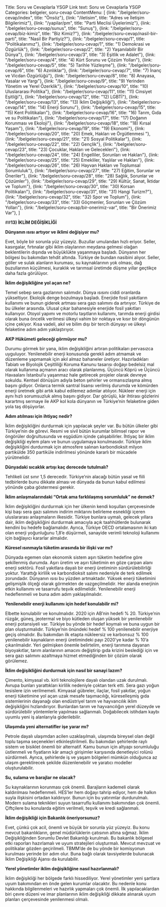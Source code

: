 Title: Soru ve Cevaplarla YSGP
Link text: Soru ve Cevaplarla YSGP
Categories: belgeler, soru-cevap
ContentMenu: [
  {link: "/belgeler/soru-cevap/index", title: "Önsöz"},
  {link: "/iletisim", title: "Adres ve İletişim Bilgilerimiz"},
  {link: "/yapilar/pm", title: "Parti Meclisi Üyelerimiz"},
  {link: "/belgeler/soru-cevap/sunus", title: "Sunuş"},
  {link: "/belgeler/soru-cevap/biz-kimiz", title: "Biz Kimiz?"},
  {link: "/belgeler/soru-cevap/nasil-bir-parti", title: "Nasil Bir Partiyiz?"},
  {link: "/belgeler/soru-cevap/1", title: "Politikalarımız"},
  {link: "/belgeler/soru-cevap/1", title: "1) Demokrasi ve Özgürlük"},
  {link: "/belgeler/soru-cevap/2", title: "2) Yaşanılabilir Bir Dünya"},
  {link: "/belgeler/soru-cevap/3", title: "3) Eşitlik ve Adalet"},
  {link: "/belgeler/soru-cevap/4", title: "4) Kürt Sorunu ve Çözüm Yolları"},
  {link: "/belgeler/soru-cevap/5", title: "5) Tarihle Yüzleşme"},
  {link: "/belgeler/soru-cevap/6", title: "6) Azınlıklar"},
  {link: "/belgeler/soru-cevap/7", title: "7) İnanç ve Vicdan Özgürlüğü"},
  {link: "/belgeler/soru-cevap/8", title: "8) Anayasa, Yasalar ve Yargı"},
  {link: "/belgeler/soru-cevap/9", title: "9) Yerinden Yönetim ve Yerel Özerklik"},
  {link: "/belgeler/soru-cevap/10", title: "10) Uluslararası Politika"},
  {link: "/belgeler/soru-cevap/11", title: "11) Cinsiyet Eşitliği"},
  {link: "/belgeler/soru-cevap/12", title: "12) LGBTİ"},
  {link: "/belgeler/soru-cevap/13", title: "13) İklim Değişikliği"},
  {link: "/belgeler/soru-cevap/14", title: "14) Enerji Sorunu"},
  {link: "/belgeler/soru-cevap/15", title: "15) Kent Politikaları"},
  {link: "/belgeler/soru-cevap/16", title: "16) Tarım, Gıda ve su Politikaları"},
  {link: "/belgeler/soru-cevap/17", title: "17) Doğanın Korunması ve Ekoloji"},
  {link: "/belgeler/soru-cevap/18", title: "18) Kırsal Yaşam"},
  {link: "/belgeler/soru-cevap/19", title: "19) Ekonomi"},
  {link: "/belgeler/soru-cevap/20", title: "20) Emek, Hakları ve Örgütlenmesi
"},
  {link: "/belgeler/soru-cevap/21", title: "21) Sosyal Politikalar"},
  {link: "/belgeler/soru-cevap/22", title: "22) Gençlik"},
  {link: "/belgeler/soru-cevap/23", title: "23) Çocuklar, Hakları ve Gelecekleri"},
  {link: "/belgeler/soru-cevap/24", title: "24) Engelliler, Sorunları ve Hakları"},
  {link: "/belgeler/soru-cevap/25", title: "25) Emekliler, Yaşlılar ve Hakları"},
  {link: "/belgeler/soru-cevap/26", title: "26) Hayvan Hakları ve Toplumsal Sorumluluk"},
  {link: "/belgeler/soru-cevap/27", title: "27) Eğitim, Sorunlar ve Öneriler"},
  {link: "/belgeler/soru-cevap/28", title: "28) Sağlık, Sorunlar ve Çözümler"},
  {link: "/belgeler/soru-cevap/29", title: "29) Kültür, Sanat, İktidar ve Toplum"},
  {link: "/belgeler/soru-cevap/30", title: "30) Korsan Politikaları"},
  {link: "/belgeler/soru-cevap/31", title: "31) Hangi Turizm?"},
  {link: "/belgeler/soru-cevap/32", title: "32) Spor ve Toplum"},
  {link: "/belgeler/soru-cevap/33", title: "33) Göçmenler, Sorunları ve Çözüm Yolları"},
  {link: "/belgeler/soru-cevap/bir-onerimiz-var", title: "Bir Önerimiz Var"},
  ]


##**13) İKLİM DEĞİŞİKLİĞİ**

**Dünyanın ısısı artıyor ve iklimi değişiyor mu?**

Evet, böyle bir sorunla yüz yüzeyiz. Buzullar umulandan hızlı eriyor. Seller, kasırgalar, fırtınalar gibi iklim olaylarının meydana gelmesi olağan beklentilerin dışında ve büyüklükte yaşanmaya başladı. Dünyanın her bölgesi bu bakımdan tehdit altında. Türkiye de bundan nasibini alıyor. Seller, göller ve sulak alanların kuruması, su kaynaklarının yok olması, dağ buzullarının küçülmesi, kuraklık ve tarımsal üretimde düşme yıllar geçtikçe daha fazla görülüyor.

**İklim değişikliğine yol açan ne?**

Temel sebep sera gazlarının salımıdır. Dünya ısısını ciddi oranlarda yükseltiyor. Ekolojik denge bozulmaya başladı. Enerjide fosil yakıtların kullanımı ve bunun giderek artması sera gazı salımını da artırıyor. Türkiye de bu ülkeler arasında. Ulusal çıkar bahanesiyle enerjide fosil yakıtları kullanıyor. Otoyol yapımı ve motorlu taşıtların kullanımı, tarımda enerji girdisi olarak buna öncelik verilmesi ülkeyi vahim bir noktaya ve kısır bir döngünün içine çekiyor. Kısa vadeli, akıl ve bilim dışı bir tercih dünyayı ve ülkeyi felaketine adım adım yaklaştırıyor. 

**AKP Hükümeti geleceği görmüyor mu?**
 
Durumu görmek bir yana, iklim değişikliğini artıran politikaları pervasızca uyguluyor. Yenilenebilir enerji konusunda gerekli adım atmamak ve düzenleme yapmamak için akıl almaz bahaneler üretiyor. Hazırladıkları Tabiatı ve Biyolojik Çeşitliliği Koruma Kanunu tasarısı doğayı bedelsiz mal olarak kullanıma açmanın aracı olarak planlanmış. Üçüncü Köprü ve Üçüncü Havaalanı İstanbul’u yaşanmaz hale getirecek projeler olarak devreye sokuldu. Kentsel dönüşüm adıyla beton şehirler ve ormansızlaşma almış başını gidiyor. Onlarca termik santral lisansı verilmiş durumda ve kömürden enerji üretmek gibi artık kabul edilemez adımlar atılıyor. Nükleer enerji için aynı hızlı sorumsuzluk almış başını gidiyor. Dar görüşlü, kâr ihtirası gözlerini karartmış sermaye ile AKP kol kola dünyanın ve Türkiye’nin felaketine giden yola taş döşüyorlar. 

**Adım atılması için ihtiyaç nedir?**

İklim değişikliğini durdurmak için yapılacak şeyler var. Bu bütün ülkeler gibi Türkiye’nin de görevi. Resmi ve sivil bütün kurumlar bilimsel rapor ve öngörüler doğrultusunda ve eşgüdüm içinde çalışabilirler. İhtiyaç bir iklim değişikliği eylem planı ve bunun uygulamaya konulmasıdır.  Türkiye iklim değişikliğini durdurmak için atmosfere salınan karbondioksit milyon partikülde 350 partiküle indirilmesi yönünde kararlı bir mücadele yürütmelidir.

**Dünyadaki sıcaklık artışı kaç derecede tutulmalı?**

Tehlikeli üst sınır 1,5 derecedir. Türkiye’nin alacağı bütün yasal ve fiili tedbirlerde bunu dikkate alması ve dünyada da bunun kabul edilmesi yönünde çaba göstermesi gerekir.

**İklim anlaşmalarındaki “Ortak ama farklılaşmış sorumluluk” ne demek?**

İklim değişikliğini durdurmak için her ülkenin kendi koşulları çerçevesinde kişi başı sera gazı salımını indirim miktarını belirleme esnekliği içeren uluslararası anlaşmaların ilkesidir. Türkiye bunlara uymalı, gelecek yıllara dair, iklim değişikliğini durdurmak amacıyla açık taahhütlerde bulunarak kendini bu hedefe bağlamalıdır. Ayrıca, Türkiye OECD ortalamasının iki katı olan enerji yoğunluğunu 1,8’e düşürmeli, sanayide verimli teknoloji kullanımı için bağlayıcı kararlar almalıdır.

**Küresel ısınmayla tüketim arasında bir ilişki var mı?**
 
Dünyada egemen olan ekonomik sistem aşırı tüketim hedefine göre şekillenmiş durumda. Aşırı üretim ve aşırı tüketimin en göze çarpan alanı enerji sektörü. Fosil yakıtlara dayalı bir enerji üretiminin sürdürülebilirliği yoktur. Yarattığı kirlilik ve karbondioksit salımı nedeniyle de terk edilmek zorundadır. Dünyanın ısısı bu yüzden artmaktadır. Yüksek enerji tüketimini gelişmişlik ölçeği olarak görmekten de vazgeçilmelidir. Her alanda enerjinin etkin kullanımı ve tasarrufu teşvik edilmelidir. Yenilenebilir enerji hedeflenmeli ve buna adım adım yaklaşılmalıdır.

**Yenilenebilir enerji kullanımı için hedef konulabilir mi?**

Elbette konulabilir ve konulmalıdır. 2020 için AB’nin hedefi % 20. Türkiye’nin rüzgâr, güneş, jeotermal ve biyo kütleden oluşan yüksek bir yenilenebilir enerji potansiyeli var. Türkiye bu yönde bir hedef koymalı ve buna uygun bir plan oluşturmalıdır. Türkiye’nin önündeki hedef % 100 yenilenebilir enerjiye geçiş olmalıdır. Bu bakımdan ilk etapta nükleersiz ve karbonsuz % 100 yenilenebilir kaynakların enerji üretimindeki payı 2020’ye kadar % 10’a çıkarılmalıdır. Yeri gelmişken önemle belirtelim, enerji tarımına dayanan biyoyakıtlar, tarım alanlarının amacını değiştirip gıda krizini beslediği için ve sera gazı salımını azaltmaya hizmet etmediğinden bir çözüm olarak görülemez. 

**İklim değişikliğini durdurmak için nasıl bir sanayi lazım?**

Çimento, kimyasal vb. kirli teknolojilere dayalı olandan uzak durulmalı. Avrupa bunları yarattıkları kirlilik nedeniyle çoktan terk etti. Sera gazı yoğun tesislere izin verilmemeli. Kimyasal gübreler, ilaçlar, fosil yakıtlar, yoğun enerji tüketimine yol açan uzak mesafe taşımacılığı, küreselleşmiş gıda sistemlerinin dayanağı olan endüstriyel tarım ve hayvancılık iklim değişikliğini hızlandırıyor. Bunlardan tarım ve hayvancılığın yerel düzeyde ve sürdürülebilir yöntemlerle yapılması sağlanmalı. Doğabilecek istihdam kaybı uyumlu yeni iş alanlarıyla giderilebilir.

**Ulaşımda yeni alternatifler işe yarar mı?**
 
Petrole dayalı ulaşımdan acilen uzaklaşılmalı, ulaşımda bireysel olan değil toplu taşıma seçenekleri etkinleştirilmeli. Bu bakımdan şehirlerde raylı sistem ve bisiklet önemli bir alternatif. Kamu bunun için altyapı sorumluluğu üstlenmeli ve fiyatların kâr amaçlı girişimler karşısında denetleyici rolünü sürdürmeli. Ayrıca, şehirlerde iş ve yaşam bölgeleri mümkün olduğunca az ulaşım gerektirecek şekilde düzenlenebilir ve yaratıcı modeller oluşturulabilir.

**Su, sulama ve barajlar ne olacak?**

Su kaynaklarının korunması  çok önemli. Barajların kademeli olarak kaldırılması hedeflenmeli. HES’ler hem doğayı tahrip ediyor, hem de halkın suyla ilişkisini ortadan kaldırıyor. Bunun için bu yatırımlar durdurulmalı. Modern sulama teknikleri suyun tasarruflu kullanımı bakımından çok önemli. Çiftçilere bu konularda eğitim verilmeli, teşvik ve kredi sağlanmalı.

**İklim değişikliği için Bakanlık öneriyorsunuz?**

Evet, çünkü çok acil, önemli ve büyük bir sorunla yüz yüzeyiz. Bu konu mevcut bakanlıkların, genel müdürlüklerin çatısının altına sığmaz. İklim Değişikliğinden Sorumlu Devlet Bakanlığı kurulmalı. Bu bakanlık bölgesel etki raporları hazırlamalı ve uyum stratejileri oluşturmalı. Mevcut mevzuat ve politikalar gözden geçirilmeli. TBMM’de de bu yönde bir komisyonun kurulması yerinde bir adım olur. Buna bağlı olarak tavsiyelerde bulunacak İklim Değişikliği Ajansı da kurulabilir. 

**Yerel yönetimler iklim değişikliğine nasıl hazırlanmalı?**

İklim değişikliği her bölgede farklı hissediliyor. Yerel yönetimler yeni şartlara uyum bakımından en önde gelen kurumlar olacaktır. Bu nedenle konu hakkında bilgilenmeleri  ve hazırlık yapmaları çok önemli. İlk yapılacaklardan biri çevre düzeni ve imar planlarının iklim değişikliği dikkate alınarak uyum planları çerçevesinde yenilenmesi olmalı. 


